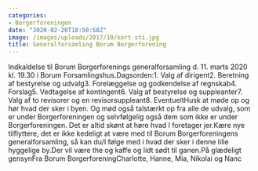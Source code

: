 ```yaml
---
categories:
- Borgerforeningen
date: "2020-02-20T18:50:58Z"
image: /images/uploads/2017/10/kort-sti.jpg
title: Generalforsamling Borum Borgerforening
---
```


Indkaldelse til Borum Borgerforenings generalforsamling d. 11. marts 2020 kl. 19.30 i Borum Forsamlingshus.Dagsorden:1. Valg af dirigent2. Beretning af bestyrelse og udvalg3. Forelæggelse og godkendelse af regnskab4. Forslag5. Vedtagelse af kontingent6. Valg af bestyrelse og suppleanter7. Valg af to revisorer og en revisorsuppleant8. EventueltHusk at møde op og hør hvad der sker i byen. Og mød også talstærkt op fra alle de udvalg, som er under Borgerforeningen og selvfølgelig også dem som ikke er under Borgerforeningen. Det er altid skønt at høre hvad I foretager jer.Kære nye tilflyttere, det er ikke kedeligt at være med til Borum Borgerforeningens generalforsamling, så kan du/I følge med i hvad der sker i denne lille hyggelige by.Der vil være the og kaffe og lidt sødt til ganen.På glædeligt gensynFra Borum BorgerforeningCharlotte, Hanne, Mia, Nikolai og Nanc